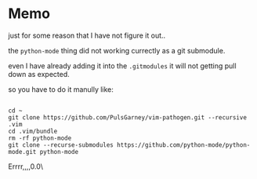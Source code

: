 Memo
===

just for some reason that I have not figure it out..

the `python-mode` thing did not working currectly as a git submodule.

even I have already adding it into the `.gitmodules` it will not getting pull down as expected.

so you have to do it manully like:

```

cd ~
git clone https://github.com/PulsGarney/vim-pathogen.git --recursive .vim
cd .vim/bundle
rm -rf python-mode
git clone --recurse-submodules https://github.com/python-mode/python-mode.git python-mode

```

Errrr,,,,0.0\
